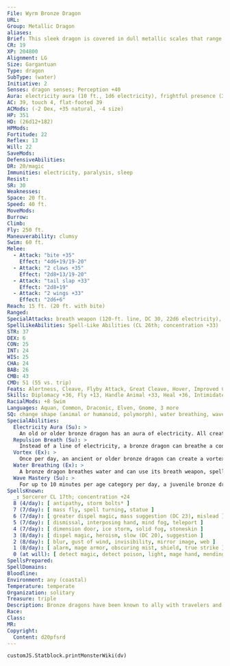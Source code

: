 ```yaml
---
File: Wyrm Bronze Dragon
URL: 
Group: Metallic Dragon
aliases: 
Brief: This sleek dragon is covered in dull metallic scales that range in color from shining bronze to mottled blue.
CR: 19
XP: 204800
Alignment: LG
Size: Gargantuan
Type: dragon
SubType: (water)
Initiative: 2
Senses: dragon senses; Perception +40
Aura: electricity aura (10 ft., 1d6 electricity), frightful presence (330 ft., DC 30)
AC: 39, touch 4, flat-footed 39
ACMods: (-2 Dex, +35 natural, -4 size)
HP: 351
HD: (26d12+182)
HPMods: 
Fortitude: 22
Reflex: 13
Will: 22
SaveMods: 
DefensiveAbilities: 
DR: 20/magic
Immunities: electricity, paralysis, sleep
Resist: 
SR: 30
Weaknesses: 
Space: 20 ft.
Speed: 40 ft.
MoveMods: 
Burrow: 
Climb: 
Fly: 250 ft.
Maneuverability: clumsy
Swim: 60 ft.
Melee: 
  - Attack: "bite +35"
    Effect: "4d6+19/19-20"
  - Attack: "2 claws +35"
    Effect: "2d8+13/19-20"
  - Attack: "tail slap +33"
    Effect: "2d8+19"
  - Attack: "2 wings +33"
    Effect: "2d6+6"
Reach: 15 ft. (20 ft. with bite)
Ranged: 
SpecialAttacks: breath weapon (120-ft. line, DC 30, 22d6 electricity), crush (4d6+19, DC 30), repulsion breath, tail sweep (2d6+19, DC 30), vortex
SpellLikeAbilities: Spell-Like Abilities (CL 26th; concentration +33)  At will- control water, create food and water, detect thoughts (DC 19), fog cloud, speak with animals
STR: 37
DEX: 6
CON: 25
INT: 24
WIS: 25
CHA: 24
BAB: 26
CMB: 43
CMD: 51 (55 vs. trip)
Feats: Alertness, Cleave, Flyby Attack, Great Cleave, Hover, Improved Critical (bite, claw), Improved Initiative, Improved Vital Strike, Multiattack, Power Attack, Vital Strike, Wingover
Skills: Diplomacy +36, Fly +13, Handle Animal +33, Heal +36, Intimidate +36, Knowledge (arcana) +36, Knowledge (geography) +36, Knowledge (history) +36, Perception +40, Sense Motive +40, Spellcraft +36, Stealth +15, Swim +50
RacialMods: +8 Swim
Languages: Aquan, Common, Draconic, Elven, Gnome, 3 more
SQ: change shape (animal or humanoid, polymorph), water breathing, wave mastery (110 min)
SpecialAbilities:
  Electricity Aura (Su): >
    An old or older bronze dragon has an aura of electricity. All creatures within 5 feet take 1d6 points of electricity damage at the start of the dragon's turn. An ancient dragon's aura is 10 feet. A great wyrm's damage increases to 2d6. A bronze dragon can suppress this aura at will.
  Repulsion Breath (Su): >
    Instead of a line of electricity, a bronze dragon can breathe a cone of repulsion gas. Targets must make a Will save or be compelled to do nothing but move away from the dragon for 1d6 rounds plus 1 round per age category. This is a mind-affecting compulsion effect.
  Vortex (Ex): >
    Once per day, an ancient or older bronze dragon can create a vortex as a standard action, just like an elder water elemental. A bronze dragon can maintain this vortex for 1 round per age category.
  Water Breathing (Ex): >
    A bronze dragon breathes water and can use its breath weapon, spells, and abilities underwater.
  Wave Mastery (Su): >
    For up to 10 minutes per age category per day, a juvenile bronze dragon, along with creatures or vessels within 50 feet, can move at twice its normal speed in water.
SpellsKnown:
  _: Sorcerer CL 17th; concentration +24
  8 (4/day): [ antipathy, storm bolts* ]
  7 (7/day): [ mass fly, spell turning, statue ]
  6 (7/day): [ greater dispel magic, mass suggestion (DC 23), mislead ]
  5 (7/day): [ dismissal, interposing hand, mind fog, teleport ]
  4 (7/day): [ dimension door, ice storm, solid fog, stoneskin ]
  3 (8/day): [ dispel magic, heroism, slow (DC 20), suggestion ]
  2 (8/day): [ blur, gust of wind, invisibility, mirror image, web ]
  1 (8/day): [ alarm, mage armor, obscuring mist, shield, true strike ]
  0 (at will): [ detect magic, detect poison, light, mage hand, mending, message, read magic, resistance, prestidigitation ]
SpellsPrepared: 
SpellDomains: 
Bloodline: 
Environment: any (coastal)
Temperature: temperate
Organization: solitary
Treasure: triple
Description: Bronze dragons have been known to ally with travelers and adventurers if the cause and reward is right and just.
Race: 
Class: 
MR: 
Copyright:
  Content: d20pfsrd
---
```

```dataviewjs
customJS.Statblock.printMonsterWiki(dv)
```
